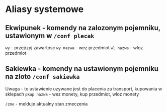 # Aliasy systemowe

## Ekwipunek - komendy na zalozonym pojemniku, ustawionym w  `/conf plecak`
`wy` - przejrzyj zawartosc
`wy nazwa` - wez przedmiot
`wl nazwa` - wloz przedmiot
## Sakiewka - komendy na ustawionym pojemniku na zloto `/conf sakiewka`
Uwaga - to ustawienie uzywane jest do placenia za transport, kupowania w sklepach
`pkup nazwa` - wez monety, kup przedmiot, wloz monety


`/zme` - melduje aktualny stan zmeczenia
